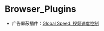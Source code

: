# Browser_Plugins

* 广告屏蔽插件：[Global Speed: 视频速度控制](https://chrome.google.com/webstore/detail/empty-title/jpbjcnkcffbooppibceonlgknpkniiff?hl=zh-CN)
